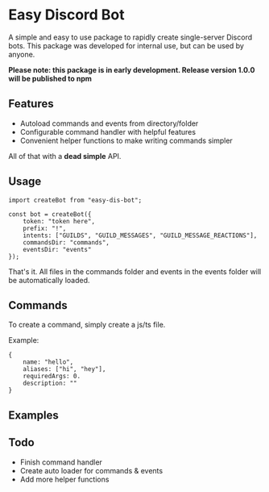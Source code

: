 # Easy Discord Bot

A simple and easy to use package to rapidly create single-server Discord bots.
This package was developed for internal use, but can be used by anyone.

**Please note: this package is in early development. Release version 1.0.0 will be published to npm**

## Features

- Autoload commands and events from directory/folder
- Configurable command handler with helpful features
- Convenient helper functions to make writing commands simpler

All of that with a **dead simple** API.

## Usage

```
import createBot from "easy-dis-bot";

const bot = createBot({
    token: "token here",
    prefix: "!",
    intents: ["GUILDS", "GUILD_MESSAGES", "GUILD_MESSAGE_REACTIONS"],
    commandsDir: "commands",
    eventsDir: "events"
});
```

That's it. All files in the commands folder and events in the events folder will be automatically loaded.

## Commands

To create a command, simply create a js/ts file.

Example:

```
{
    name: "hello",
    aliases: ["hi", "hey"],
    requiredArgs: 0.
    description: ""
}

```

## Examples

## Todo

- Finish command handler
- Create auto loader for commands & events
- Add more helper functions
